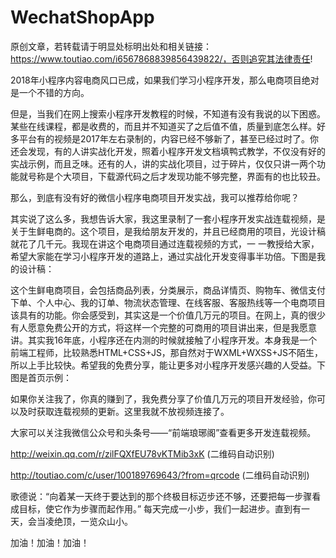 # WechatShopApp

原创文章，若转载请于明显处标明出处和相关链接：https://www.toutiao.com/i6567868839856439822/，否则追究其法律责任!

2018年小程序内容电商风口已成，如果我们学习小程序开发，那么电商项目绝对是一个不错的方向。

但是，当我们在网上搜索小程序开发教程的时候，不知道有没有我说的以下困惑。某些在线课程，都是收费的，而且并不知道买了之后值不值，质量到底怎么样。好多平台有的视频是2017年左右录制的，内容已经不够新了，甚至已经过时了。你还会发现，有的人讲实战化开发，照着小程序开发文档填鸭式教学，不仅没有好的实战示例，而且乏味。还有的人，讲的实战化项目，过于碎片，仅仅只讲一两个功能就号称是个大项目，下载源代码之后才发现功能不够完整，界面有的也比较丑。

那么，到底有没有好的微信小程序电商项目开发实战，我可以推荐给你呢？

其实说了这么多，我想告诉大家，我这里录制了一套小程序开发实战连载视频，是关于生鲜电商的。这个项目，是我给朋友开发的，并且已经商用的项目，光设计稿就花了几千元。我现在讲这个电商项目通过连载视频的方式，一 一教授给大家，希望大家能在学习小程序开发的道路上，通过实战化开发变得事半功倍。下图是我的设计稿：






这个生鲜电商项目，会包括商品列表，分类展示，商品详情页、购物车、微信支付下单、个人中心、我的订单、物流状态管理、在线客服、客服热线等一个电商项目该具有的功能。你会感受到，其实这是一个价值几万元的项目。在网上，真的很少有人愿意免费公开的方式，将这样一个完整的可商用的项目讲出来，但是我愿意讲。其实我16年底，小程序还在内测的时候就接触了小程序开发。本身我是一个前端工程师，比较熟悉HTML+CSS+JS，那自然对于WXML+WXSS+JS不陌生，所以上手比较快。希望我的免费分享，能让更多对小程序开发感兴趣的人受益。下图是首页示例：






如果你关注我了，你真的赚到了，我免费分享了价值几万元的项目开发经验，你可以及时获取连载视频的更新。这里我就不放视频连接了。

大家可以关注我微信公众号和头条号——“前端琅琊阁”查看更多开发连载视频。


http://weixin.qq.com/r/zilFQXfEU78vKTMib3xK (二维码自动识别)

http://toutiao.com/c/user/100189769643/?from=qrcode (二维码自动识别)



歌德说：“向着某一天终于要达到的那个终极目标迈步还不够，还要把每一步骤看成目标，使它作为步骤而起作用。” 每天完成一小步，我们一起进步。直到有一天，会当凌绝顶，一览众山小。

加油！加油！加油！
